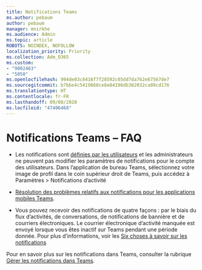 ```yaml
---
title: Notifications Teams
ms.author: pebaum
author: pebaum
manager: mnirkhe
ms.audience: Admin
ms.topic: article
ROBOTS: NOINDEX, NOFOLLOW
localization_priority: Priority
ms.collection: Adm_O365
ms.custom:
- "9002463"
- "5050"
ms.openlocfilehash: 994de03c6416f7f28592c05dd7da762e67567de7
ms.sourcegitcommit: b7bbe4c5419668ce8e84196db382032ca09cd176
ms.translationtype: HT
ms.contentlocale: fr-FR
ms.lasthandoff: 09/08/2020
ms.locfileid: "47406468"
---
```

# <a name="teams-notifications-faq"></a>Notifications Teams – FAQ


- Les notifications sont [définies par les utilisateurs](https://support.microsoft.com/office/1cc31834-5fe5-412b-8edb-43fecc78413d) et les administrateurs ne peuvent pas modifier les paramètres de notifications pour le compte des utilisateurs. Dans l’application de bureau Teams, sélectionnez votre image de profil dans le coin supérieur droit de Teams, puis accédez à Paramètres > Notifications d’activité

- [Résolution des problèmes relatifs aux notifications pour les applications mobiles Teams](https://support.microsoft.com/office/6d125ac2-e440-4fab-8e4c-2227a52d460c).

- Vous pouvez recevoir des notifications de quatre façons : par le biais du flux d’activités, de conversations, de notifications de bannière et de courriers électroniques. Le courrier électronique d’activité manquée est envoyé lorsque vous êtes inactif sur Teams pendant une période donnée. Pour plus d’informations, voir les [Six choses à savoir sur les notifications](https://support.microsoft.com/office/abb62c60-3d15-4968-b86a-42fea9c22cf4)

Pour en savoir plus sur les notifications dans Teams, consulter la rubrique [Gérer les notifications dans Teams](https://support.office.com/article/1cc31834-5fe5-412b-8edb-43fecc78413d#ID0EAABAAA).
